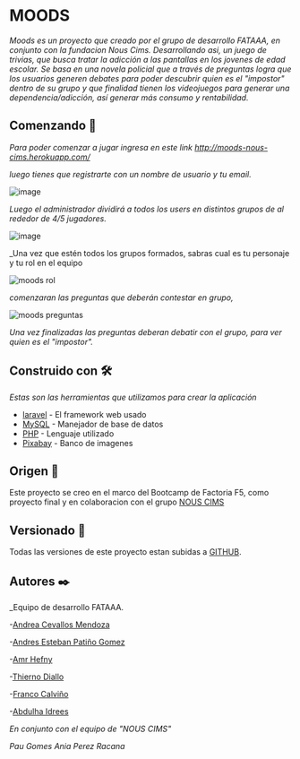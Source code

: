 # MOODS

_Moods es un proyecto que creado por el grupo de desarrollo FATAAA, en conjunto con la fundacion Nous Cims._ 
_Desarrollando asi, un juego de trivias, que busca tratar la adicción a las pantallas en los jovenes de edad escolar._
_Se basa en una novela policial que a través de preguntas logra que los usuarios generen debates para poder descubrir quien es el "impostor" dentro de su grupo y que finalidad tienen los videojuegos para generar una dependencia/adicción, así generar más consumo y rentabilidad._

## Comenzando 🚀




_Para poder comenzar a jugar ingresa en este link  http://moods-nous-cims.herokuapp.com/_



 _luego tienes que registrarte con un nombre de usuario y tu email._


![image](https://user-images.githubusercontent.com/78723982/134329271-ed24ea91-6f2d-4774-a4eb-d1889a7a7c69.png)



 _Luego el administrador dividirá a todos los users en distintos grupos de al rededor de 4/5 jugadores._
 
 
 ![image](https://user-images.githubusercontent.com/78723982/134329389-4a48ff53-c3ea-470f-98f8-f852a7811f6e.png)



 _Una vez que estén todos los grupos formados, sabras cual es tu personaje y tu rol en el equipo
 
 ![moods rol](https://user-images.githubusercontent.com/78723982/134860077-dc21f1f4-0fb2-4004-a281-5bf78a9f24d9.png)



 _comenzaran las preguntas que deberán contestar en grupo,_
 
 
 ![moods preguntas](https://user-images.githubusercontent.com/78723982/134860477-b3970ad4-5866-4c9e-b984-37f79b6baf4d.png)
 
 _Una vez finalizadas las preguntas deberan debatir con el grupo, para ver quien es el "impostor"._



## Construido con 🛠️

_Estas son las herramientas que utilizamos para crear la aplicación_

* [laravel](https://laravel.com/) - El framework web usado
* [MySQL](https://www.mysql.com/) - Manejador de base de datos
* [PHP](https://www.php.net/) - Lenguaje utilizado
* [Pixabay](https://pixabay.com/es/) - Banco de imagenes



## Origen 📖
Este proyecto se creo en el marco del Bootcamp de Factoria F5,
como proyecto final y en colaboracion con el grupo [NOUS CIMS](https://www.nouscims.com/) 


## Versionado 📌

Todas las versiones de este proyecto estan subidas a  [GITHUB](https://github.com/Fataaa-mood/moods-app).

## Autores ✒️

_Equipo de desarrollo FATAAA.

-[Andrea Cevallos Mendoza](https://www.linkedin.com/in/-andrea-c-m/)

-[Andres Esteban Patiño Gomez](https://www.linkedin.com/in/estebanpati%C3%B1o/)

-[Amr Hefny](https://www.linkedin.com/in/amr-hefny-5874811b2/)

-[Thierno Diallo](https://www.linkedin.com/in/thierno-diallo-a22840174/)

-[Franco Calviño](https://www.linkedin.com/in/franco-calvi%C3%B1o-b87059188/)

-[Abdulha Idrees](https://www.linkedin.com/in/abdulha-idrees-195b051b7/)


_En conjunto con el equipo de "NOUS CIMS"_

_Pau Gomes_
_Ania Perez Racana_


